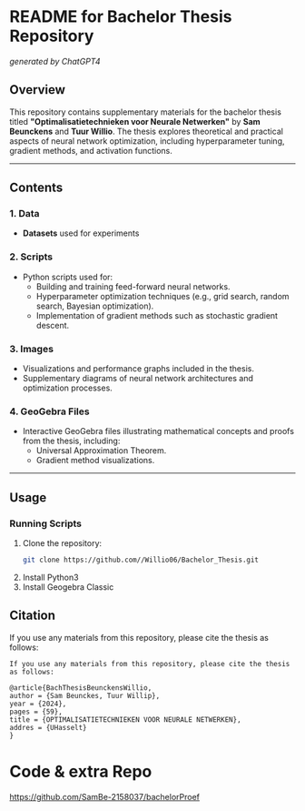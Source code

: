 # README for Bachelor Thesis Repository
_generated by ChatGPT4_
## Overview

This repository contains supplementary materials for the bachelor thesis titled **"Optimalisatietechnieken voor Neurale Netwerken"** by **Sam Beunckens** and **Tuur Willio**. The thesis explores theoretical and practical aspects of neural network optimization, including hyperparameter tuning, gradient methods, and activation functions.

---

## Contents

### 1. **Data**
- **Datasets** used for experiments

### 2. **Scripts**
- Python scripts used for:
  - Building and training feed-forward neural networks.
  - Hyperparameter optimization techniques (e.g., grid search, random search, Bayesian optimization).
  - Implementation of gradient methods such as stochastic gradient descent.

### 3. **Images**
- Visualizations and performance graphs included in the thesis.
- Supplementary diagrams of neural network architectures and optimization processes.

### 4. **GeoGebra Files**
- Interactive GeoGebra files illustrating mathematical concepts and proofs from the thesis, including:
  - Universal Approximation Theorem.
  - Gradient method visualizations.

---

## Usage

### Running Scripts
1. Clone the repository:  
   ```bash
   git clone https://github.com//Willio06/Bachelor_Thesis.git
2. Install Python3 
3. Install Geogebra Classic

## Citation
If you use any materials from this repository, please cite the thesis as follows:
```
If you use any materials from this repository, please cite the thesis as follows:
```
```
@article{BachThesisBeunckensWillio,
author = {Sam Beunckes, Tuur Willip},
year = {2024},
pages = {59},
title = {OPTIMALISATIETECHNIEKEN VOOR NEURALE NETWERKEN},
addres = {UHasselt}
}
```


# Code & extra Repo
https://github.com/SamBe-2158037/bachelorProef
